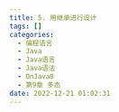```yaml
---
title: 5. 用继承进行设计
tags: []
categories:
  - 编程语言
  - Java
  - Java语言
  - Java语法
  - OnJava8
  - 第9章 多态
date: 2022-12-21 01:02:31
---
```


